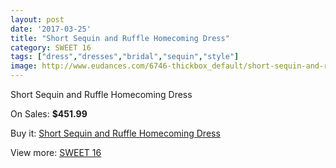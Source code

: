 ```yaml
---
layout: post
date: '2017-03-25'
title: "Short Sequin and Ruffle Homecoming Dress"
category: SWEET 16
tags: ["dress","dresses","bridal","sequin","style"]
image: http://www.eudances.com/6746-thickbox_default/short-sequin-and-ruffle-homecoming-dress.jpg
---
```

Short Sequin and Ruffle Homecoming Dress

On Sales: **$451.99**
<a href="https://www.eudances.com/en/sweet-16/2492-short-sequin-and-ruffle-homecoming-dress.html"><amp-img layout="responsive" width="600" height="600" src="//www.eudances.com/6746-thickbox_default/short-sequin-and-ruffle-homecoming-dress.jpg" alt="Short Sequin and Ruffle Homecoming Dress 0" /></a>
<a href="https://www.eudances.com/en/sweet-16/2492-short-sequin-and-ruffle-homecoming-dress.html"><amp-img layout="responsive" width="600" height="600" src="//www.eudances.com/6747-thickbox_default/short-sequin-and-ruffle-homecoming-dress.jpg" alt="Short Sequin and Ruffle Homecoming Dress 1" /></a>

Buy it: [Short Sequin and Ruffle Homecoming Dress](https://www.eudances.com/en/sweet-16/2492-short-sequin-and-ruffle-homecoming-dress.html "Short Sequin and Ruffle Homecoming Dress")

View more: [SWEET 16](https://www.eudances.com/en/18-sweet-16 "SWEET 16")